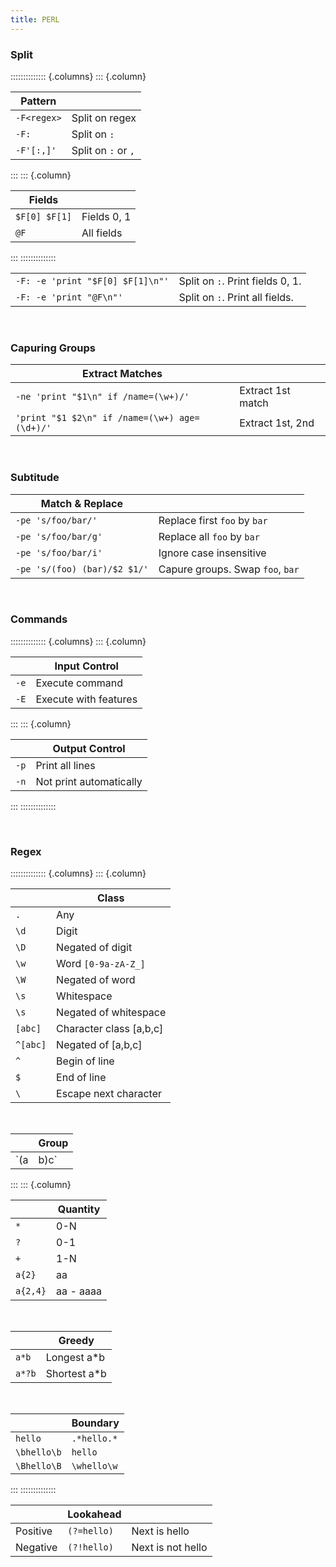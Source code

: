 ```yaml
---
title: PERL
---
```



### Split
:::::::::::::: {.columns}
::: {.column}

| Pattern | |
|-------------|-------------|
| `-F<regex>` | Split on regex |
| `-F:` | Split on `:` |
| `-F'[:,]'` | Split on `:` or `,` |

:::
::: {.column}

| Fields |  |
|-------------|-------------|
| `$F[0] $F[1]` | Fields 0, 1 |
| `@F` | All fields |

:::
::::::::::::::

| | |
|-------------|-------------|
| `-F: -e 'print "$F[0] $F[1]\n"'` | Split on `:`. Print fields 0, 1. |
| `-F: -e 'print "@F\n"'` | Split on `:`. Print all fields. |

<br>

### Capuring Groups 
| Extract Matches | |
|-------------|-------------|
| `-ne 'print "$1\n" if /name=(\w+)/'` | Extract 1st match |
| `'print "$1 $2\n" if /name=(\w+) age=(\d+)/'` | Extract 1st, 2nd |

<br>

### Subtitude 
| Match & Replace | |
|-------------|-------------|
| `-pe 's/foo/bar/'` | Replace first `foo` by `bar` |
| `-pe 's/foo/bar/g'` | Replace all `foo` by `bar` |
| `-pe 's/foo/bar/i'` | Ignore case insensitive |
| `-pe 's/(foo) (bar)/$2 $1/'` | Capure groups. Swap `foo`, `bar` |

<br>

### Commands
:::::::::::::: {.columns}
::: {.column}

| | Input Control |
|-------------|-------------|
| `-e` | Execute command |
| `-E` | Execute with features |

:::
::: {.column}

| | Output Control |
|-------------|-------------|
| `-p` | Print all lines |
| `-n` | Not print automatically |

:::
::::::::::::::

<br>

### Regex
:::::::::::::: {.columns}
::: {.column}

| | Class |
|-------------|-------------|
| `.` | Any |
| `\d` | Digit |
| `\D` | Negated of digit |
| `\w` | Word `[0-9a-zA-Z_]` |
| `\W` | Negated of word |
| `\s` | Whitespace |
| `\s` | Negated of whitespace |
| `[abc]`| Character class [a,b,c] |
| `^[abc]` | Negated of [a,b,c]|
| `^` | Begin of line |
| `$` | End of line |
| `\` | Escape next character |

<br>

| | Group |
|-------------|-------------|
| `(a|b)c` | Match ab, ac |

:::
::: {.column}

| | Quantity |
|-------------|-------------|
| `*` | 0-N |
| `?` | 0-1 |
| `+` | 1-N |
| `a{2}` | aa |
| `a{2,4}` | aa - aaaa |

<br>

| | Greedy |
|-------------|-------------|
| `a*b` |  Longest a*b |
| `a*?b` | Shortest a*b |

<br>

| | Boundary |
|-------------|-------------|
| `hello` | `.*hello.*`  |
| `\bhello\b` | `hello`  |
| `\Bhello\B` | `\whello\w` |

:::
::::::::::::::

| | Lookahead | |
|-------------|-------------|-------------|
| Positive | `(?=hello)` | Next is hello |
| Negative | `(?!hello)` | Next is not hello |

